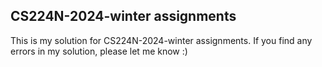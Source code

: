 ## CS224N-2024-winter assignments
This is my solution for CS224N-2024-winter assignments.
If you find any errors in my solution, please let me know :)
